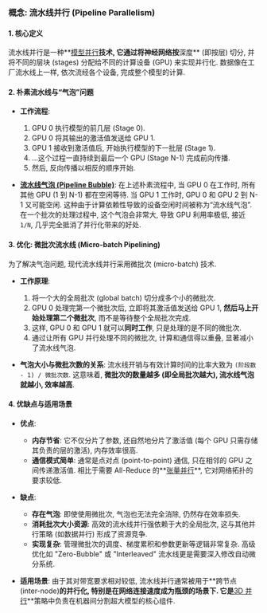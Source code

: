 ### 概念: 流水线并行 (Pipeline Parallelism)

#### 1. 核心定义

流水线并行是一种**[模型并行](./Lecture7-Model-Parallelism.md)**技术, 它通过将神经网络按**深度** (即按层) 切分, 并将不同的层块 (stages) 分配给不同的计算设备 (GPU) 来实现并行化. 数据像在工厂流水线上一样, 依次流经各个设备, 完成整个模型的计算.

#### 2. 朴素流水线与“气泡”问题

- **工作流程**:
    1.  GPU 0 执行模型的前几层 (Stage 0).
    2.  GPU 0 将其输出的激活值发送给 GPU 1.
    3.  GPU 1 接收到激活值后, 开始执行模型的下一批层 (Stage 1).
    4.  ...这个过程一直持续到最后一个 GPU (Stage N-1) 完成前向传播.
    5.  然后, 反向传播以相反的顺序开始.

- **[流水线气泡 (Pipeline Bubble)](./Lecture7-Pipeline-Bubble.md)**:
    在上述朴素流程中, 当 GPU 0 在工作时, 所有其他 GPU (1 到 N-1) 都在空闲等待. 当 GPU 1 工作时, GPU 0 和 GPU 2 到 N-1 又可能空闲. 这种由于计算依赖性导致的设备空闲时间被称为“流水线气泡”. 在一个批次的处理过程中, 这个气泡会非常大, 导致 GPU 利用率极低, 接近 `1/N`, 几乎完全抵消了并行化带来的好处.

#### 3. 优化: 微批次流水线 (Micro-batch Pipelining)

为了解决气泡问题, 现代流水线并行采用微批次 (micro-batch) 技术.

- **工作原理**:
    1.  将一个大的全局批次 (global batch) 切分成多个小的微批次.
    2.  GPU 0 处理完第一个微批次后, 立即将其激活值发送给 GPU 1, **然后马上开始处理第二个微批次**, 而不是等待整个全局批次完成.
    3.  这样, GPU 0 和 GPU 1 就可以**同时工作**, 只是处理的是不同的微批次.
    4.  通过让所有 GPU 并行处理不同的微批次, 计算和通信得以重叠, 显著减小了流水线气泡.

- **气泡大小与微批次数的关系**:
    流水线开销与有效计算时间的比率大致为 `(阶段数 - 1) / 微批次数`. 这意味着, **微批次的数量越多 (即全局批次越大), 流水线气泡就越小, 效率越高**.

#### 4. 优缺点与适用场景

- **优点**:
    - **内存节省**: 它不仅分片了参数, 还自然地分片了激活值 (每个 GPU 只需存储其负责的层的激活), 内存效率很高.
    - **通信模式简单**: 通常是点对点 (point-to-point) 通信, 只在相邻的 GPU 之间传递激活值. 相比于需要 All-Reduce 的**[张量并行](./Lecture7-Tensor-Parallelism.md)**, 它对网络拓扑的要求较低.

- **缺点**:
    - **存在气泡**: 即使使用微批次, 气泡也无法完全消除, 仍然存在效率损失.
    - **消耗批次大小资源**: 高效的流水线并行强依赖于大的全局批次, 这与其他并行策略 (如数据并行) 形成了资源竞争.
    - **实现复杂**: 管理微批次的调度、梯度累积和参数更新等逻辑非常复杂. 高级优化如 "Zero-Bubble" 或 "Interleaved" 流水线更是需要深入修改自动微分系统.

- **适用场景**:
    由于其对带宽要求相对较低, 流水线并行通常被用于**跨节点 (inter-node)**的并行化, 特别是在网络连接速度成为瓶颈的场景下. 它是**[3D 并行](./Lecture7-3D-Parallelism.md)**策略中负责在机器间分割超大模型的核心组件.